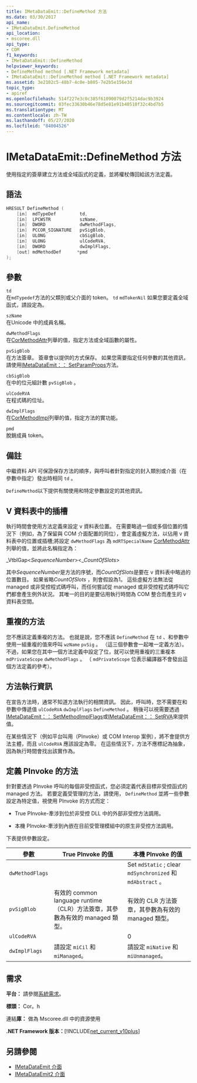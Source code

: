 ```yaml
---
title: IMetaDataEmit::DefineMethod 方法
ms.date: 03/30/2017
api_name:
- IMetaDataEmit.DefineMethod
api_location:
- mscoree.dll
api_type:
- COM
f1_keywords:
- IMetaDataEmit::DefineMethod
helpviewer_keywords:
- DefineMethod method [.NET Framework metadata]
- IMetaDataEmit::DefineMethod method [.NET Framework metadata]
ms.assetid: 3e2102c5-48b7-4c0e-b805-7e2b5e156e3d
topic_type:
- apiref
ms.openlocfilehash: 514f227e3c0c385f61090079d2f5214dac9b3924
ms.sourcegitcommit: 03fec33630b46e78d5e81e91b40518f32c4bd7b5
ms.translationtype: MT
ms.contentlocale: zh-TW
ms.lasthandoff: 05/27/2020
ms.locfileid: "84004526"
---
```

# <a name="imetadataemitdefinemethod-method"></a>IMetaDataEmit::DefineMethod 方法
使用指定的簽章建立方法或全域函式的定義，並將權杖傳回給該方法定義。  
  
## <a name="syntax"></a>語法  
  
```cpp  
HRESULT DefineMethod (
    [in]  mdTypeDef         td,
    [in]  LPCWSTR           szName,
    [in]  DWORD             dwMethodFlags,
    [in]  PCCOR_SIGNATURE   pvSigBlob,
    [in]  ULONG             cbSigBlob,
    [in]  ULONG             ulCodeRVA,
    [in]  DWORD             dwImplFlags,
    [out] mdMethodDef      *pmd  
);  
```  
  
## <a name="parameters"></a>參數  
 `td`  
 在`mdTypedef`方法的父類別或父介面的 token。 `td` `mdTokenNil` 如果您要定義全域函式，請設定為。  
  
 `szName`  
 在Unicode 中的成員名稱。  
  
 `dwMethodFlags`  
 在[CorMethodAttr](cormethodattr-enumeration.md)列舉的值，指定方法或全域函數的屬性。  
  
 `pvSigBlob`  
 在方法簽章。 簽章會以提供的方式保存。 如果您需要指定任何參數的其他資訊，請使用[IMetaDataEmit：： SetParamProps](imetadataemit-setparamprops-method.md)方法。  
  
 `cbSigBlob`  
 在中的位元組計數 `pvSigBlob` 。  
  
 `ulCodeRVA`  
 在程式碼的位址。  
  
 `dwImplFlags`  
 在[CorMethodImpl](cormethodimpl-enumeration.md)列舉的值，指定方法的實功能。  
  
 `pmd`  
 脫銷成員 token。  
  
## <a name="remarks"></a>備註  
 中繼資料 API 可保證保存方法的順序，與呼叫者針對指定的封入類別或介面（在參數中指定）發出時相同 `td` 。  
  
 `DefineMethod`以下提供有關使用和特定參數設定的其他資訊。  
  
## <a name="slots-in-the-v-table"></a>V 資料表中的插槽  
 執行時間會使用方法定義來設定 v 資料表位置。 在需要略過一個或多個位置的情況下（例如，為了保留與 COM 介面配置的同位），會定義虛擬方法，以佔用 v 資料表中的位置或插槽;將設定 `dwMethodFlags` 為 `mdRTSpecialName` [CorMethodAttr](cormethodattr-enumeration.md)列舉的值，並將此名稱指定為：  
  
 _VtblGap\<*SequenceNumber*>\<\_*CountOfSlots*>
  
 其中*SequenceNumber*是方法的序號，而*CountOfSlots*是要在 v 資料表中略過的位置數目。 如果省略*CountOfSlots* ，則會假設為1。 這些虛擬方法無法從 managed 或非受控程式碼呼叫，而任何嘗試從 managed 或非受控程式碼呼叫它們都會產生例外狀況。 其唯一的目的是要佔用執行時間為 COM 整合而產生的 v 資料表空間。  
  
## <a name="duplicate-methods"></a>重複的方法  
 您不應該定義重複的方法。 也就是說，您不應該 `DefineMethod` 在 `td` 、和參數中使用一組重複的值來呼叫 `wzName` `pvSig` 。 （這三個參數會一起唯一定義方法）。 不過，如果您在其中一個方法定義中設定了位，就可以使用重複的三重複本 `mdPrivateScope` `dwMethodFlags` 。 （ `mdPrivateScope` 位表示編譯器不會發出這個方法定義的參考）。  
  
## <a name="method-implementation-information"></a>方法執行資訊  
 在宣告方法時，通常不知道方法執行的相關資訊。 因此，呼叫時，您不需要在和參數中傳遞值 `ulCodeRVA` `dwImplFlags` `DefineMethod` 。 稍後可以視需要透過[IMetaDataEmit：： SetMethodImplFlags](../../../../docs/framework/unmanaged-api/metadata/imetadataemit-setmethodimplflags-method.md)或[IMetaDataEmit：： SetRVA](imetadataemit-setrva-method.md)來提供值。  
  
 在某些情況下（例如平台叫用（PInvoke）或 COM Interop 案例），將不會提供方法主體，而且 `ulCodeRVA` 應該設定為零。 在這些情況下，方法不應標記為抽象，因為執行時間會找出該實作為。  
  
## <a name="defining-a-method-for-pinvoke"></a>定義 PInvoke 的方法  
 針對要透過 PInvoke 呼叫的每個非受控函式，您必須定義代表目標非受控函式的 managed 方法。 若要定義受管理的方法，請使用， `DefineMethod` 並將一些參數設定為特定值，視使用 PInvoke 的方式而定：  
  
- True PInvoke-牽涉到位於非受控 DLL 中的外部非受控方法調用。  
  
- 本機 PInvoke-牽涉到內嵌在目前受管理模組中的原生非受控方法調用。  
  
 下表提供參數設定。  
  
|參數|True PInvoke 的值|本機 PInvoke 的值|  
|---------------|-----------------------------|------------------------------|  
|`dwMethodFlags`||Set `mdStatic` ; clear `mdSynchronized` 和 `mdAbstract` 。|  
|`pvSigBlob`|有效的 common language runtime （CLR）方法簽章，其參數為有效的 managed 類型。|有效的 CLR 方法簽章，其參數為有效的 managed 類型。|  
|`ulCodeRVA`||0|  
|`dwImplFlags`|請設定 `miCil` 和 `miManaged`。|請設定 `miNative` 和 `miUnmanaged`。|  
  
## <a name="requirements"></a>需求  
 **平台：** 請參閱[系統需求](../../get-started/system-requirements.md)。  
  
 **標頭：** Cor。h  
  
 連結**庫：** 做為 Mscoree.dll 中的資源使用  
  
 **.NET Framework 版本：**[!INCLUDE[net_current_v10plus](../../../../includes/net-current-v10plus-md.md)]  
  
## <a name="see-also"></a>另請參閱

- [IMetaDataEmit 介面](imetadataemit-interface.md)
- [IMetaDataEmit2 介面](imetadataemit2-interface.md)
